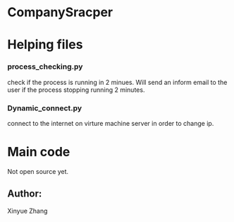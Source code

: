 # CompanySracper

# Helping files

### process_checking.py
 check if the process is running in 2 minues. Will send an inform email to the user if the process stopping running 2 minutes.
### Dynamic_connect.py
 connect to the internet on virture machine server in order to change ip.
 
# Main code
 Not open source yet.
 
## Author:
 Xinyue Zhang
